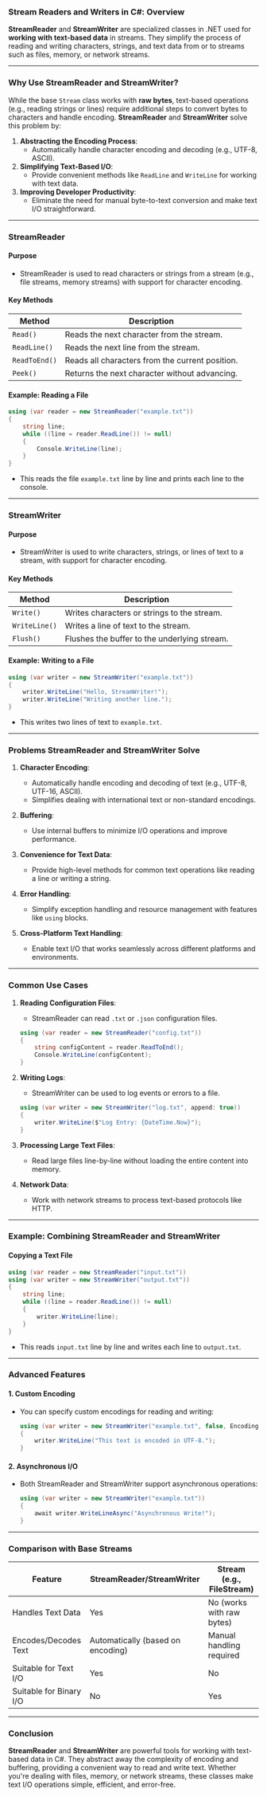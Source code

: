 ﻿### **Stream Readers and Writers in C#: Overview**

**StreamReader** and **StreamWriter** are specialized classes in .NET used for **working with text-based data** in streams. They simplify the process of reading and writing characters, strings, and text data from or to streams such as files, memory, or network streams.

---

### **Why Use StreamReader and StreamWriter?**

While the base `Stream` class works with **raw bytes**, text-based operations (e.g., reading strings or lines) require additional steps to convert bytes to characters and handle encoding. **StreamReader** and **StreamWriter** solve this problem by:
1. **Abstracting the Encoding Process**:
   - Automatically handle character encoding and decoding (e.g., UTF-8, ASCII).
2. **Simplifying Text-Based I/O**:
   - Provide convenient methods like `ReadLine` and `WriteLine` for working with text data.
3. **Improving Developer Productivity**:
   - Eliminate the need for manual byte-to-text conversion and make text I/O straightforward.

---

### **StreamReader**

#### **Purpose**
- StreamReader is used to read characters or strings from a stream (e.g., file streams, memory streams) with support for character encoding.

#### **Key Methods**
| Method            | Description                                       |
|--------------------|---------------------------------------------------|
| `Read()`          | Reads the next character from the stream.          |
| `ReadLine()`      | Reads the next line from the stream.               |
| `ReadToEnd()`     | Reads all characters from the current position.    |
| `Peek()`          | Returns the next character without advancing.      |

#### **Example: Reading a File**
```csharp
using (var reader = new StreamReader("example.txt"))
{
    string line;
    while ((line = reader.ReadLine()) != null)
    {
        Console.WriteLine(line);
    }
}
```

- This reads the file `example.txt` line by line and prints each line to the console.

---

### **StreamWriter**

#### **Purpose**
- StreamWriter is used to write characters, strings, or lines of text to a stream, with support for character encoding.

#### **Key Methods**
| Method            | Description                                       |
|--------------------|---------------------------------------------------|
| `Write()`         | Writes characters or strings to the stream.        |
| `WriteLine()`     | Writes a line of text to the stream.               |
| `Flush()`         | Flushes the buffer to the underlying stream.       |

#### **Example: Writing to a File**
```csharp
using (var writer = new StreamWriter("example.txt"))
{
    writer.WriteLine("Hello, StreamWriter!");
    writer.WriteLine("Writing another line.");
}
```

- This writes two lines of text to `example.txt`.

---

### **Problems StreamReader and StreamWriter Solve**

1. **Character Encoding**:
   - Automatically handle encoding and decoding of text (e.g., UTF-8, UTF-16, ASCII).
   - Simplifies dealing with international text or non-standard encodings.

2. **Buffering**:
   - Use internal buffers to minimize I/O operations and improve performance.

3. **Convenience for Text Data**:
   - Provide high-level methods for common text operations like reading a line or writing a string.

4. **Error Handling**:
   - Simplify exception handling and resource management with features like `using` blocks.

5. **Cross-Platform Text Handling**:
   - Enable text I/O that works seamlessly across different platforms and environments.

---

### **Common Use Cases**

1. **Reading Configuration Files**:
   - StreamReader can read `.txt` or `.json` configuration files.
   ```csharp
   using (var reader = new StreamReader("config.txt"))
   {
       string configContent = reader.ReadToEnd();
       Console.WriteLine(configContent);
   }
   ```

2. **Writing Logs**:
   - StreamWriter can be used to log events or errors to a file.
   ```csharp
   using (var writer = new StreamWriter("log.txt", append: true))
   {
       writer.WriteLine($"Log Entry: {DateTime.Now}");
   }
   ```

3. **Processing Large Text Files**:
   - Read large files line-by-line without loading the entire content into memory.

4. **Network Data**:
   - Work with network streams to process text-based protocols like HTTP.

---

### **Example: Combining StreamReader and StreamWriter**

#### **Copying a Text File**
```csharp
using (var reader = new StreamReader("input.txt"))
using (var writer = new StreamWriter("output.txt"))
{
    string line;
    while ((line = reader.ReadLine()) != null)
    {
        writer.WriteLine(line);
    }
}
```

- This reads `input.txt` line by line and writes each line to `output.txt`.

---

### **Advanced Features**

#### **1. Custom Encoding**
- You can specify custom encodings for reading and writing:
  ```csharp
  using (var writer = new StreamWriter("example.txt", false, Encoding.UTF8))
  {
      writer.WriteLine("This text is encoded in UTF-8.");
  }
  ```

#### **2. Asynchronous I/O**
- Both StreamReader and StreamWriter support asynchronous operations:
  ```csharp
  using (var writer = new StreamWriter("example.txt"))
  {
      await writer.WriteLineAsync("Asynchronous Write!");
  }
  ```

---

### **Comparison with Base Streams**

| Feature               | StreamReader/StreamWriter                 | Stream (e.g., FileStream)             |
|------------------------|-------------------------------------------|---------------------------------------|
| Handles Text Data      | Yes                                       | No (works with raw bytes)             |
| Encodes/Decodes Text   | Automatically (based on encoding)         | Manual handling required              |
| Suitable for Text I/O  | Yes                                       | No                                    |
| Suitable for Binary I/O| No                                        | Yes                                   |

---

### **Conclusion**

**StreamReader** and **StreamWriter** are powerful tools for working with text-based data in C#. They abstract away the complexity of encoding and buffering, providing a convenient way to read and write text. Whether you're dealing with files, memory, or network streams, these classes make text I/O operations simple, efficient, and error-free.